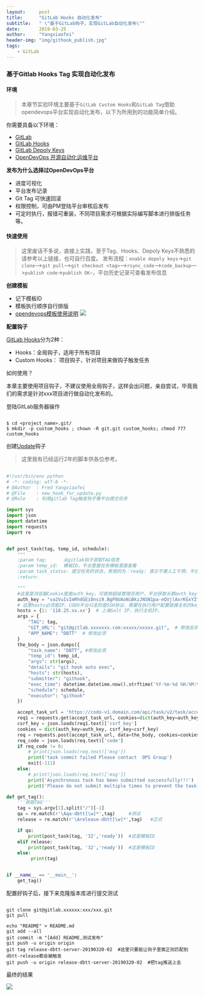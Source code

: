 ```yaml
---
layout:     post
title:      "GitLab Hooks 自动化发布"
subtitle:   " \"基于GitLab钩子，实现GitLab自动化发布\""
date:       2019-03-25
author:     "Yangxiaofei"
header-img: "img/githook_publish.jpg"
tags:
    - GitLab
---
```



### 基于Gitlab Hooks Tag 实现自动化发布

#### 环境

> 本章节实验环境主要基于`GitLab Custom Hooks`和`GitLab Tag`借助opendevops平台实现自动化发布，以下为所用到的功能简单介绍。
  
  
你需要具备以下环境：
  
  
- [GitLab](https://github.com/gitlabhq/gitlabhq/blob/master/doc/install/README.md)
- [GitLab Hooks](http://yanghongfei.me/2019/03/25/git-hooks/)
- [GitLab Depoly Keys](http://yanghongfei.me/2019/03/19/gitlab-api-enable-depoly-key/)
- [OpenDevOps 开源自动化运维平台](http://www.opendevops.cn/)


**发布为什么选择过OpenDevOps平台**

- 进度可视化
- 平台发布记录
- Git Tag 可快速回滚
- 权限控制，可由PM登陆平台审核后发布
- 可定时执行，报错可重装，不同项目需求可根据实际编写脚本进行排版任务等。



#### 快速使用

> 这里废话不多说，直接上实践，至于Tag、Hooks、Depoly Keys不熟悉的请参考以上链接，也可自行百度。
发布流程：`enable depoly keys`->`git clone`–>`git pull`—>`git checkout <tag>`—>`rsync_code`—>`code_backup`—>`publish code`->`publish OK~`，平台历史记录可查看发布信息


**创建模板**

- 记下模板ID
- 模板执行顺序自行排版
- [opendevops模板使用说明](http://docs.opendevops.cn/zh/latest/task_template.html)
![](http://yanghongfei.github.io/img/005X1wn0gy1g1ewg3sgrrj31gk0n7n0o.jpg)


**配置钩子**

[GitLab Hooks](https://docs.gitlab.com/ee/administration/custom_hooks.html)分为2种：

- Hooks：全局钩子，适用于所有项目
- Custom Hooks： 项目钩子，针对项目来做钩子触发任务

如何使用？

本章主要使用项目钩子，不建议使用全局钩子，这样会出问题，亲自尝试，毕竟我们的需求是针对xxx项目进行做自动化发布的。
  
  
登陆GitLab服务器操作  

```shell

$ cd <project_name>.git/
$ mkdir -p custom_hooks ; chown -R git.git custom_hooks; chmod 777 custom_hooks

```
  
 
创建[Update](http://yanghongfei.me/2019/03/25/git-hooks/)钩子


> 这里我有已经运行2年的脚本供各位参考。

```python 
 
#!/usr/bin/env python
# -*- coding: utf-8 -*-
# @Author  : Fred Yangxiaofei
# @File    : new_hook_for_update.py
# @Role    : 利用gitlab Tag触发钩子像平台提交任务

import sys
import json
import datetime
import requests
import re


def post_task(tag, temp_id, schedule):
    """
    :param tag:      从gitlab钩子获取TAG信息
    :param temp_id:  模板ID，平台里面任务模板里面查看
    :param task_status: 提交任务的状态，常用的为：ready: 表示不需人工干预，平台直接执行，new: 平台需要选择审批。根据审批时间执行。
    :return:

    """
    #这里是浏览器Cookie里面auth_key，可使用超级管理员用户，平台获取长期auth_key
    auth_key = "va2VuIsImRhdGEiOnsi9.BgP8UAoNiBkzJNSN1pa-eQVjlAxrKGxYZf0YgvXv39k"  
    # 这里hosts必须是IP，CODO平台只走的是SSH协议，需要在执行用户配置链接主机的key,或者自行打通。
    hosts = {1: '118.25.xx.xx'}  # 上海Salt IP，执行主机IP。
    args = {
        "TAG": tag,
        "GIT_URL": "git@gitlab.xxxxxxx.com:xxxxx/xxxxx.git",  # 修改此项
        "APP_NAME": "DBTT"  # 修改此项
    }
    the_body = json.dumps({
        "task_name": "DBTT", #修改此项
        "temp_id": temp_id,
        "args": str(args),
        "details": "git hook auto exec",
        "hosts": str(hosts),
        "submitter": "githook",
        "exec_time": datetime.datetime.now().strftime('%Y-%m-%d %H:%M:%S'),
        "schedule": schedule,
        "executor": "githook"
    })

    accept_task_url = 'https://codo-v1.domain.com/api/task/v2/task/accept/'
    req1 = requests.get(accept_task_url, cookies=dict(auth_key=auth_key))
    csrf_key = json.loads(req1.text)['csrf_key']
    cookies = dict(auth_key=auth_key, csrf_key=csrf_key)
    req = requests.post(accept_task_url, data=the_body, cookies=cookies)
    req_code = json.loads(req.text)['code']
    if req_code != 0:
        # print(json.loads(req.text)['msg'])
        print('task commit failed Please contact  OPS Group')
        exit(-111)
    else:
        # print(json.loads(req.text)['msg'])
        print('Asynchronous task has been submitted successfully!!!')
        print('Please do not submit multiple times to prevent the task from jamming!!!')

def get_tag():
    '''获取TAG'''
    tag = sys.argv[1].split("/")[-1]
    qa = re.match(r'\Aqa-dbtt[\w]*',tag)     #测试
    release = re.match(r'\Arelease-dbtt[\w]*',tag)   #正式

    if qa:
        print(post_task(tag, '32','ready'))  #这是模板ID
    elif release:
        print(post_task(tag, '32','ready'))  #这是模板ID
    else:
         print(tag)


if __name__ == '__main__':
    get_tag()


```


配置好钩子后，接下来克隆版本库进行提交测试　


```shell

git clone git@gitlab.xxxxxx:xxx/xxx.git
git pull

echo "README" > README.md
git add --all
git commit -m "[Add] README,测试发布"
git push -u origin origin
git tag release-dbtt-server-20190320-02  #这里只要能让钩子里面正则匹配到dbtt-release都会被触发
git push -u origin release-dbtt-server-20190320-02  #把tag推送上去

```

最终的结果

![](http://yanghongfei.github.io/img/005X1wn0gy1g1exnc0cv9j30uc0iw75r.jpg)

